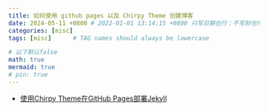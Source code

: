 ```yaml
---
title: 如何使用 github pages 以及 Chirpy Theme 创建博客
date: 2024-05-11 +0800 # 2022-01-01 13:14:15 +0800 只写日期也行；不写秒也行；这样也行 2022-03-09T00:55:42+08:00
categories: [misc]
tags: [misc]      # TAG names should always be lowercase

# 以下默认false
math: true
mermaid: true
# pin: true
---
```


- [使用Chirpy Theme在GitHub Pages部署Jekyll](https://zhang-nianqiang.github.io/posts/Deploy-Jekyll-on-GitHub-Pages-using-Chirpy-Theme/)